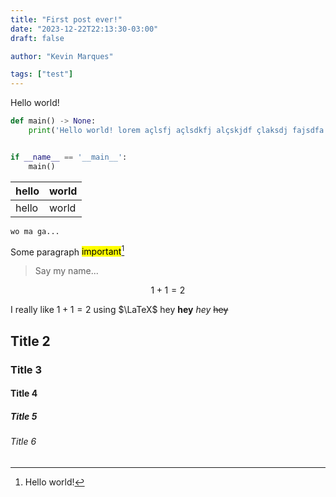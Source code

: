 ```yaml
---
title: "First post ever!"
date: "2023-12-22T22:13:30-03:00"
draft: false

author: "Kevin Marques"

tags: ["test"]
---
```


Hello world!

```python
def main() -> None:
    print('Hello world! lorem açlsfj açlsdkfj alçskjdf çlaksdj fajsdfa isdf as df asdf  asdfa sdf a sdf a sd fa sd f asd f asdf a sdf as df asd f asdf as df as dfa sdf as df asdf  asdf')


if __name__ == '__main__':
    main()
```

| hello | world |
| ----- | ----- |
| hello | world |

`wo ma ga...`

Some paragraph <mark>important</mark>[^1]
> Say my name...

[^1]: Hello world!


$$
1 + 1 = 2
$$

I really like $1+1=2$ using $\LaTeX$
hey **hey** *hey* ~~hey~~

## Title 2
### Title 3
#### Title 4
##### Title 5
###### Title 6
